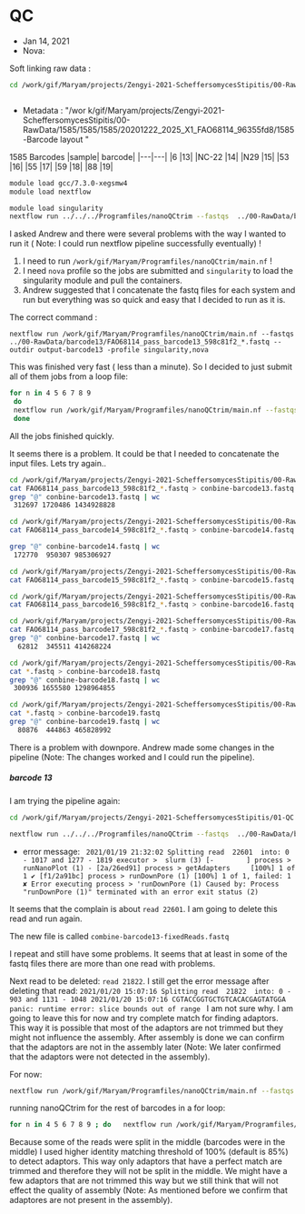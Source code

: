 # QC

* Jan 14, 2021
* Nova:

Soft linking raw data :
```bash
cd /work/gif/Maryam/projects/Zengyi-2021-ScheffersomycesStipitis/00-RawData



```

* Metadata : "/wor
k/gif/Maryam/projects/Zengyi-2021-ScheffersomycesStipitis/00-RawData/1585/1585/1585/20201222_2025_X1_FAO68114_96355fd8/1585-Barcode layout "


1585 Barcodes
|sample|	barcode|
|---|---|
|6	|13|
|NC-22	|14|
|N29	|15|
|53	|16|
|55	|17|
|59	|18|
|88	|19|


```bash
module load gcc/7.3.0-xegsmw4
module load nextflow

module load singularity
nextflow run ../../../Programfiles/nanoQCtrim --fastqs  ../00-RawData/barcode13/FAO68114_pass_barcode13_598c81f2_*.fastq

```

I asked Andrew and there were several problems with the way I wanted to run it ( Note: I could run nextflow pipeline successfully eventually) !
1. I need to run `/work/gif/Maryam/Programfiles/nanoQCtrim/main.nf` !
2. I need `nova` profile so the jobs are submitted and `singularity` to load the singularity module and pull the containers.
3. Andrew suggested that I concatenate the fastq files for each system and run but everything was so quick and easy that I decided to run as it is.


The correct command :
```
nextflow run /work/gif/Maryam/Programfiles/nanoQCtrim/main.nf --fastqs ../00-RawData/barcode13/FAO68114_pass_barcode13_598c81f2_*.fastq --outdir output-barcode13 -profile singularity,nova
```

This was finished very fast ( less than a minute). So I decided to just submit all of them jobs from a loop file:

```bash
for n in 4 5 6 7 8 9
 do
 nextflow run /work/gif/Maryam/Programfiles/nanoQCtrim/main.nf --fastqs ../00-RawData/barcode1$n/FAO68114_pass_barcode1$n_598c81f2_*.fastq --outdir output-barcode1$n -profile singularity,nova
 done
```
All the jobs finished quickly.



It seems there is a problem.
It could be that I needed to  concatenate the input files. Lets try again..

```bash
cd /work/gif/Maryam/projects/Zengyi-2021-ScheffersomycesStipitis/00-RawData/1585/1585/1585/20201222_2025_X1_FAO68114_96355fd8/fastq_pass/barcode13
cat FAO68114_pass_barcode13_598c81f2_*.fastq > conbine-barcode13.fastq
grep "@" conbine-barcode13.fastq | wc
 312697 1720486 1434928828

cd /work/gif/Maryam/projects/Zengyi-2021-ScheffersomycesStipitis/00-RawData/1585/1585/1585/20201222_2025_X1_FAO68114_96355fd8/fastq_pass/barcode14
cat FAO68114_pass_barcode14_598c81f2_*.fastq > conbine-barcode14.fastq

grep "@" conbine-barcode14.fastq | wc
 172770  950307 985306927

cd /work/gif/Maryam/projects/Zengyi-2021-ScheffersomycesStipitis/00-RawData/1585/1585/1585/20201222_2025_X1_FAO68114_96355fd8/fastq_pass/barcode15
cat FAO68114_pass_barcode15_598c81f2_*.fastq > conbine-barcode15.fastq

cd /work/gif/Maryam/projects/Zengyi-2021-ScheffersomycesStipitis/00-RawData/1585/1585/1585/20201222_2025_X1_FAO68114_96355fd8/fastq_pass/barcode16
cat FAO68114_pass_barcode16_598c81f2_*.fastq > conbine-barcode16.fastq

cd /work/gif/Maryam/projects/Zengyi-2021-ScheffersomycesStipitis/00-RawData/1585/1585/1585/20201222_2025_X1_FAO68114_96355fd8/fastq_pass/barcode17
cat FAO68114_pass_barcode17_598c81f2_*.fastq > conbine-barcode17.fastq
grep "@" conbine-barcode17.fastq | wc
  62812  345511 414268224

cd /work/gif/Maryam/projects/Zengyi-2021-ScheffersomycesStipitis/00-RawData/1585/1585/1585/20201222_2025_X1_FAO68114_96355fd8/fastq_pass/barcode18
cat *.fastq > conbine-barcode18.fastq
grep "@" conbine-barcode18.fastq | wc
 300936 1655580 1298964855

cd /work/gif/Maryam/projects/Zengyi-2021-ScheffersomycesStipitis/00-RawData/1585/1585/1585/20201222_2025_X1_FAO68114_96355fd8/fastq_pass/barcode19
cat *.fastq > conbine-barcode19.fastq
grep "@" conbine-barcode19.fastq | wc
  80876  444863 465828992
```
There is a problem with downpore. Andrew made some changes in the pipeline (Note: The changes worked and I could run the pipeline).

##### barcode 13

I am trying the pipeline again:

```bash
cd /work/gif/Maryam/projects/Zengyi-2021-ScheffersomycesStipitis/01-QC

nextflow run ../../../Programfiles/nanoQCtrim --fastqs  ../00-RawData/barcode13/conbine-barcode13.fastq --outdir output-barcode13-fixed -profile singularity,nova
```

* error message:
`  2021/01/19 21:32:02 Splitting read  22601  into: 0 - 1017 and 1277 - 1819
executor >  slurm (3)
[-        ] process > runNanoPlot (1) -
[2a/26ed91] process > getAdapters     [100%] 1 of 1 ✔
[f1/2a91bc] process > runDownPore (1) [100%] 1 of 1, failed: 1 ✘
Error executing process > 'runDownPore (1)
Caused by:
  Process "runDownPore (1)" terminated with an error exit status (2)
`

It seems that the complain is about `read 22601`. I am going to delete this read and run again.

The new file is called `combine-barcode13-fixedReads.fastq`


I repeat and still have some problems. It seems that at least in some of the fastq files there are more than one read with problems.

Next read to be deleted: `read 21822`.
I still get the error message after deleting that read:
`2021/01/20 15:07:16 Splitting read  21822  into: 0 - 903 and 1131 - 1048
  2021/01/20 15:07:16 CGTACCGGTGCTGTCACACGAGTATGGA
  panic: runtime error: slice bounds out of range
`
I am not sure why. I am going to leave this for now and try complete match for finding adaptors. This way it is possible that most of the adaptors are not trimmed but they might not influence the assembly. After assembly is done we can confirm that the adaptors are not in the assembly later (Note: We later confirmed that the adaptors were not detected in the assembly).

For now:

```bash
nextflow run /work/gif/Maryam/Programfiles/nanoQCtrim/main.nf --fastqs ../00-RawData/barcode13/combine-barcode13.fastq   --outdir output-barcode13  --options '-middle_threshold 100' -profile nova,singularity

```

running nanoQCtrim for the rest of barcodes in a for loop:
```bash
for n in 4 5 6 7 8 9 ; do   nextflow run /work/gif/Maryam/Programfiles/nanoQCtrim/main.nf --fastqs ../00-RawData/barcode1$n/combine-barcode1$n.fastq   --outdir output-barcode1$n  --options '-middle_threshold 100' -profile nova,singularity; done
```

Because some of the reads were split in the middle (barcodes were in the middle) I used higher identity matching threshold of 100% (default is 85%) to detect adaptors. This way only adaptors that have a perfect match are trimmed and therefore they will not be split in the middle. We might have a few adaptors that are not trimmed this way but we still think that will not effect the quality of assembly (Note: As mentioned before we confirm that adaptores are not present in the assembly).
